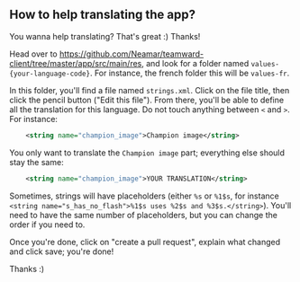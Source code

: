 ## How to help translating the app?

You wanna help translating? That's great :) Thanks!

Head over to https://github.com/Neamar/teamward-client/tree/master/app/src/main/res, and look for a folder named `values-{your-language-code}`. For instance, the french folder this will be `values-fr`.

In this folder, you'll find a file named `strings.xml`. Click on the file title, then click the pencil button ("Edit this file"). From there, you'll be able to define all the translation for this language. Do not touch anything between `<` and `>`. For instance:

```xml
    <string name="champion_image">Champion image</string>
```

You only want to translate the `Champion image` part; everything else should stay the same:

```xml
    <string name="champion_image">YOUR TRANSLATION</string>
```

Sometimes, strings will have placeholders (either `%s` or `%1$s`, for instance `<string name="s_has_no_flash">%1$s uses %2$s and %3$s.</string>`). You'll need to have the same number of placeholders, but you can change the order if you need to.

Once you're done, click on "create a pull request", explain what changed and click save; you're done!

Thanks :)
